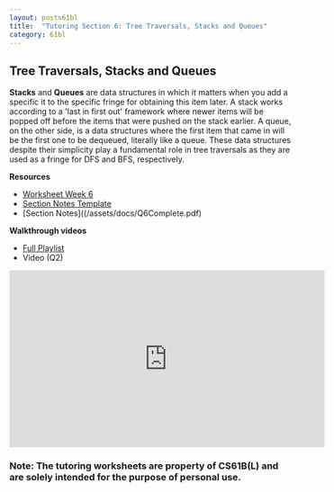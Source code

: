 ```yaml
---
layout: posts61bl
title:  "Tutoring Section 6: Tree Traversals, Stacks and Queues"
category: 61bl
---
```


## Tree Traversals, Stacks and Queues

**Stacks** and **Queues** are data structures in which it matters when you add a specific it to the specific fringe for obtaining this item later. A stack works according to a 'last in first out' framework where newer items will be popped off before the items that were pushed on the stack earlier. A queue, on the other side, is a data structures where the first item that came in will be the first one to be dequeued, literally like a queue. These data structures despite their simplicity play a fundamental role in tree traversals as they are used as a fringe for DFS and BFS, respectively.

**Resources**
- [Worksheet Week 6](/assets/docs/Worksheet6Tutoring.pdf)
- [Section Notes Template](/assets/docs/Q6Template.pdf)
- [Section Notes]((/assets/docs/Q6Complete.pdf)

**Walkthrough videos**
- [Full Playlist](https://www.youtube.com/playlist?list=PLDMWsWbBOBRL84s2Np2ESEsMT6SVMegrd)
- Video (Q2)
<iframe width="560" height="315" src="https://www.youtube.com/embed/vJHvDEgXhVg" frameborder="0" allow="accelerometer; autoplay; encrypted-media; gyroscope; picture-in-picture" allowfullscreen></iframe>

### Note: The tutoring worksheets are property of CS61B(L) and are solely intended for the purpose of personal use.

